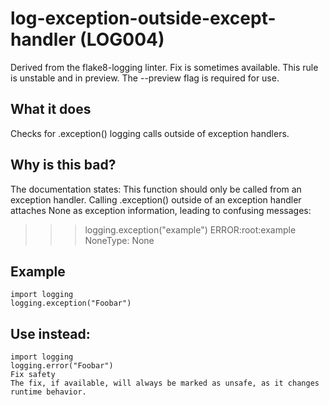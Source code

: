 # log-exception-outside-except-handler (LOG004)
Derived from the flake8-logging linter.
Fix is sometimes available.
This rule is unstable and in preview. The --preview flag is required for use.
## What it does
Checks for .exception() logging calls outside of exception handlers.
## Why is this bad?
The documentation states:
This function should only be called from an exception handler.
Calling .exception() outside of an exception handler
attaches None as exception information, leading to confusing messages:
>>> logging.exception("example")
ERROR:root:example
NoneType: None
## Example
```
import logging
logging.exception("Foobar")
```
## Use instead:
```
import logging
logging.error("Foobar")
Fix safety
The fix, if available, will always be marked as unsafe, as it changes runtime behavior.
```